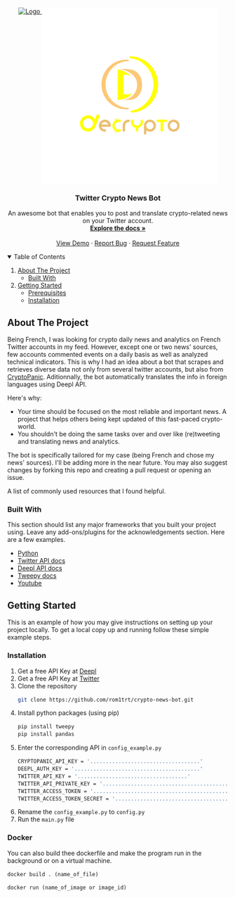 <!-- PROJECT LOGO -->
<br />
<p align="center">
  <a href="https://github.com/rom1trt/crypto-news-bot">
    <img align=top src="https://dhanjivpandey.com/wp-content/uploads/2021/03/twitterbot.png" alt="Logo" width="270" height="270">
    <img align=top src="decryptofr.png" alt="Logo" width="400" height="400">
  </a>

  <h3 align="center">Twitter Crypto News Bot</h3>

  <p align="center">
    An awesome bot that enables you to post and translate crypto-related news on your Twitter account.
    <br />
    <a href="https://github.com/rom1trt/crypto-news-bot"><strong>Explore the docs »</strong></a>
    <br />
    <br />
    <a href="https://github.com/rom1trt/crypto-news-bot">View Demo</a>
    ·
    <a href="https://github.com/rom1trt/crypto-news-bot/issues">Report Bug</a>
    ·
    <a href="https://github.com/rom1trt/crypto-news-bot/issues">Request Feature</a>
  </p>
</p>

<!-- TABLE OF CONTENTS -->
<details open="open">
  <summary>Table of Contents</summary>
  <ol>
    <li>
      <a href="#about-the-project">About The Project</a>
      <ul>
        <li><a href="#built-with">Built With</a></li>
      </ul>
    </li>
    <li>
      <a href="#getting-started">Getting Started</a>
      <ul>
        <li><a href="#prerequisites">Prerequisites</a></li>
        <li><a href="#installation">Installation</a></li>
      </ul>
    </li>
  </ol>
</details>



<!-- ABOUT THE PROJECT -->
## About The Project

Being French, I was looking for crypto daily news and analytics on French Twitter accounts in my feed. 
However, except one or two news' sources, few accounts commented events on a daily basis as well as analyzed technical indicators.
This is why I had an idea about a bot that scrapes and retrieves diverse data not only from several twitter accounts, but also from [CryptoPanic](https://cryptopanic.com).
Aditionnally, the bot automatically translates the info in foreign languages using Deepl API.

Here's why:
* Your time should be focused on the most reliable and important news. A project that helps others being kept updated of this fast-paced crypto-world.
* You shouldn't be doing the same tasks over and over like (re)tweeting and translating news and analytics.

The bot is specifically tailored for my case (being French and chose my news' sources). I'll be adding more in the near future. 
You may also suggest changes by forking this repo and creating a pull request or opening an issue.

A list of commonly used resources that I found helpful.

### Built With

This section should list any major frameworks that you built your project using. Leave any add-ons/plugins for the acknowledgements section. Here are a few examples.
* [Python](https://www.python.org/)
* [Twitter API docs](https://www.deepl.com/docs-api/)
* [Deepl API docs](https://developer.twitter.com/en/docs)
* [Tweepy docs](https://docs.tweepy.org/en/latest/)
* [Youtube](https://www.youtube.com)



<!-- GETTING STARTED -->
## Getting Started

This is an example of how you may give instructions on setting up your project locally.
To get a local copy up and running follow these simple example steps.

### Installation

1. Get a free API Key at [Deepl](https://www.deepl.com/)
2. Get a free API Key at [Twitter](https://developer.twitter.com/en/docs)
3. Clone the repository
   ```sh
   git clone https://github.com/rom1trt/crypto-news-bot.git
   ```
4. Install python packages (using pip)
   ```sh
   pip install tweepy
   pip install pandas
   ```
5. Enter the corresponding API in `config_example.py`
   ```sh
   CRYPTOPANIC_API_KEY = '...................................' 
   DEEPL_AUTH_KEY = '........................................' 
   TWITTER_API_KEY = '...................................' 
   TWITTER_API_PRIVATE_KEY = '.........................................' 
   TWITTER_ACCESS_TOKEN = '...................................................' 
   TWITTER_ACCESS_TOKEN_SECRET = '.............................................' 
   ```
 6. Rename the `config_example.py` to `config.py`
 7. Run the `main.py` file

### Docker

You can also build thee dockerfile and make the program run in the background or on a virtual machine.

```shell
docker build . (name_of_file)
```
```shell
docker run (name_of_image or image_id)
```
